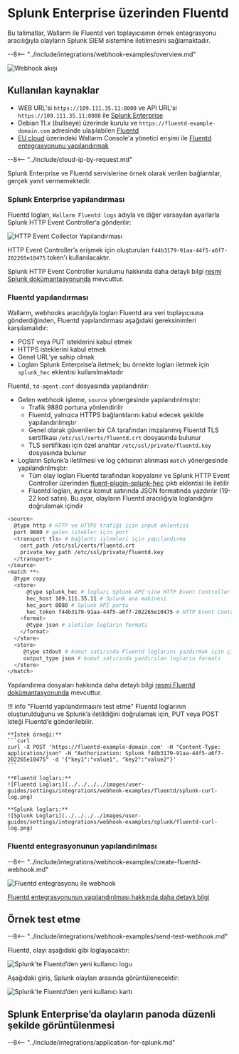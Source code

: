 [splunk-dashboard-by-wallarm-img]: ../../../../images/user-guides/settings/integrations/splunk-dashboard-by-wallarm.png

# Splunk Enterprise üzerinden Fluentd

Bu talimatlar, Wallarm ile Fluentd veri toplayıcısının örnek entegrasyonu aracılığıyla olayların Splunk SIEM sistemine iletilmesini sağlamaktadır.

--8<-- "../include/integrations/webhook-examples/overview.md"

![Webhook akışı](../../../../images/user-guides/settings/integrations/webhook-examples/fluentd/splunk-scheme.png)

## Kullanılan kaynaklar

* WEB URL'si `https://109.111.35.11:8000` ve API URL'si `https://109.111.35.11:8088` ile [Splunk Enterprise](#splunk-enterprise-configuration)
* Debian 11.x (bullseye) üzerinde kurulu ve `https://fluentd-example-domain.com` adresinde ulaşılabilen [Fluentd](#fluentd-configuration)
* [EU cloud](https://my.wallarm.com) üzerindeki Wallarm Console'a yönetici erişimi ile [Fluentd entegrasyonunu yapılandırmak](#configuration-of-fluentd-integration)

--8<-- "../include/cloud-ip-by-request.md"

Splunk Enterprise ve Fluentd servislerine örnek olarak verilen bağlantılar, gerçek yanıt vermemektedir.

### Splunk Enterprise yapılandırması

Fluentd logları, `Wallarm Fluentd logs` adıyla ve diğer varsayılan ayarlarla Splunk HTTP Event Controller’a gönderilir:

![HTTP Event Collector Yapılandırması](../../../../images/user-guides/settings/integrations/webhook-examples/splunk/fluentd-setup.png)

HTTP Event Controller’a erişmek için oluşturulan `f44b3179-91aa-44f5-a6f7-202265e10475` token'ı kullanılacaktır.

Splunk HTTP Event Controller kurulumu hakkında daha detaylı bilgi [resmi Splunk dokümantasyonunda](https://docs.splunk.com/Documentation/Splunk/8.0.5/Data/UsetheHTTPEventCollector) mevcuttur.

### Fluentd yapılandırması

Wallarm, webhooks aracılığıyla logları Fluentd ara veri toplayıcısına gönderdiğinden, Fluentd yapılandırması aşağıdaki gereksinimleri karşılamalıdır:

* POST veya PUT isteklerini kabul etmek
* HTTPS isteklerini kabul etmek
* Genel URL’ye sahip olmak
* Logları Splunk Enterprise’a iletmek; bu örnekte logları iletmek için `splunk_hec` eklentisi kullanılmaktadır

Fluentd, `td-agent.conf` dosyasında yapılandırılır:

* Gelen webhook işleme, `source` yönergesinde yapılandırılmıştır:
    * Trafik 9880 portuna yönlendirilir
    * Fluentd, yalnızca HTTPS bağlantılarını kabul edecek şekilde yapılandırılmıştır
    * Genel olarak güvenilen bir CA tarafından imzalanmış Fluentd TLS sertifikası `/etc/ssl/certs/fluentd.crt` dosyasında bulunur
    * TLS sertifikası için özel anahtar `/etc/ssl/private/fluentd.key` dosyasında bulunur
* Logların Splunk’a iletilmesi ve log çıktısının alınması `match` yönergesinde yapılandırılmıştır:
    * Tüm olay logları Fluentd tarafından kopyalanır ve Splunk HTTP Event Controller üzerinden [fluent-plugin-splunk-hec](https://github.com/splunk/fluent-plugin-splunk-hec) çıktı eklentisi ile iletilir
    * Fluentd logları, ayrıca komut satırında JSON formatında yazdırılır (19-22 kod satırı). Bu ayar, olayların Fluentd aracılığıyla loglandığını doğrulamak içindir

```bash linenums="1"
<source>
  @type http # HTTP ve HTTPS trafiği için input eklentisi
  port 9880 # gelen istekler için port
  <transport tls> # bağlantı işlemleri için yapılandırma
    cert_path /etc/ssl/certs/fluentd.crt
    private_key_path /etc/ssl/private/fluentd.key
  </transport>
</source>
<match **>
  @type copy
  <store>
      @type splunk_hec # logları Splunk API'sine HTTP Event Controller aracılığıyla iletmek için fluent-plugin-splunk-hec çıktı eklentisi
      hec_host 109.111.35.11 # Splunk ana makinesi
      hec_port 8088 # Splunk API portu
      hec_token f44b3179-91aa-44f5-a6f7-202265e10475 # HTTP Event Controller token'ı
    <format>
      @type json # iletilen logların formatı
    </format>
  </store>
  <store>
     @type stdout # komut satırında Fluentd loglarını yazdırmak için çıktı eklentisi
     output_type json # komut satırında yazdırılan logların formatı
  </store>
</match>
```

Yapılandırma dosyaları hakkında daha detaylı bilgi [resmi Fluentd dokümantasyonunda](https://docs.fluentd.org/configuration/config-file) mevcuttur.

!!! info "Fluentd yapılandırmasını test etme"
    Fluentd loglarının oluşturulduğunu ve Splunk’a iletildiğini doğrulamak için, PUT veya POST isteği Fluentd’e gönderilebilir.

    **İstek örneği:**
    ```curl
    curl -X POST 'https://fluentd-example-domain.com' -H "Content-Type: application/json" -H "Authorization: Splunk f44b3179-91aa-44f5-a6f7-202265e10475" -d '{"key1":"value1", "key2":"value2"}'
    ```

    **Fluentd logları:**
    ![Fluentd Logları](../../../../images/user-guides/settings/integrations/webhook-examples/fluentd/splunk-curl-log.png)

    **Splunk logları:**
    ![Splunk Logları](../../../../images/user-guides/settings/integrations/webhook-examples/splunk/fluentd-curl-log.png)

### Fluentd entegrasyonunun yapılandırılması

--8<-- "../include/integrations/webhook-examples/create-fluentd-webhook.md"

![Fluentd entegrasyonu ile webhook](../../../../images/user-guides/settings/integrations/add-fluentd-integration.png)

[Fluentd entegrasyonunun yapılandırılması hakkında daha detaylı bilgi](../fluentd.md)

## Örnek test etme

--8<-- "../include/integrations/webhook-examples/send-test-webhook.md"

Fluentd, olayı aşağıdaki gibi loglayacaktır:

![Splunk’te Fluentd’den yeni kullanıcı logu](../../../../images/user-guides/settings/integrations/webhook-examples/fluentd/splunk-user-log.png)

Aşağıdaki giriş, Splunk olayları arasında görüntülenecektir:

![Splunk’te Fluentd’den yeni kullanıcı kartı](../../../../images/user-guides/settings/integrations/webhook-examples/splunk/fluentd-user.png)

## Splunk Enterprise’da olayların panoda düzenli şekilde görüntülenmesi

--8<-- "../include/integrations/application-for-splunk.md"